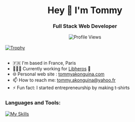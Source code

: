 <h1 align="center">Hey 👋 I'm Tommy</h1>
<h3 align="center">Full Stack Web Developer</h2>
  <div align="center">
    <img src="https://komarev.com/ghpvc/?username=takonguina&style=plastic" alt="Profile Views">
  </div>
  <br>
<div>
  <a href="https://github-profile-trophy.vercel.app/?username=takonguina&theme=juicyfresh">
    <img src="https://github-profile-trophy.vercel.app/?username=takonguina&theme=juicyfresh" alt="Trophy">
  </a>
</div>

<br>

- 🇫🇷 I'm based in France, Paris
- 👨🏾‍💻 Currently working for [Libheros](https://libheros.fr) 🏥  
- 🌐 Personal web site : [tommyakonguina.com](https://tommyakonguina.com)
- 📫 How to reach me: tommy.akonguina@yahoo.fr
- ⚡ Fun fact: I started entrepreneurship by making t-shirts

<h3 align="left">Languages and Tools:</h3>
  <div>
    <a href="https://skillicons.dev">
      <img src="https://skillicons.dev/icons?i=html,css,js,ts,react,vue,nodejs,express,git,python" alt="My Skills">
    </a>
  </div>
